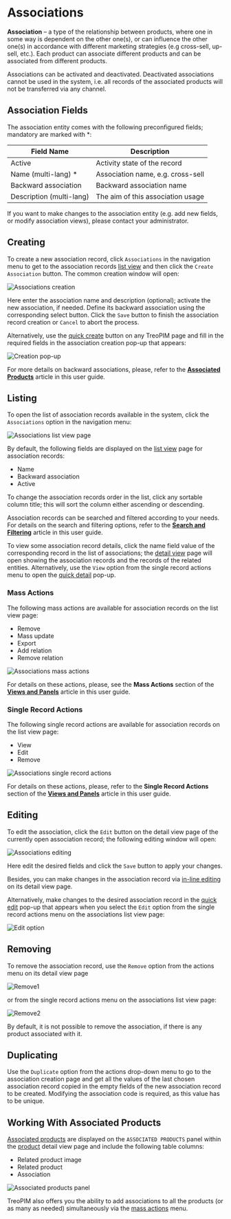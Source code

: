 # Associations

**Association** – a type of the relationship between products, where one in some way is dependent on the other one(s), or can influence the other one(s) in accordance with different marketing strategies (e.g cross-sell, up-sell, etc.). Each product can associate different products and can be associated from different products.

Associations can be activated and deactivated. Deactivated associations cannot be used in the system, i.e. all records of the associated products will not be transferred via any channel.

## Association Fields

The association entity comes with the following preconfigured fields; mandatory are marked with *:

| **Field Name**           | **Description**                   |
|--------------------------|-----------------------------------|
| Active                   | Activity state of the record      |
| Name (multi-lang) *      | Association name, e.g. сross-sell |
| Backward association     | Backward association name         |
| Description (multi-lang) | The aim of this association usage |

If you want to make changes to the association entity (e.g. add new fields, or modify association views), please contact your administrator.

## Creating

To create a new association record, click `Associations` in the navigation menu to get to the association records [list view](#listing) and then click the `Create Association` button. The common creation window will open:

![Associations creation](../../_assets/associations/associations-create.jpg)

Here enter the association name and description (optional); activate the new association, if needed. Define its backward association using the corresponding select button. Click the `Save` button to finish the association record creation or `Cancel` to abort the process.

Alternatively, use the [quick create](https://treopim.com/help/user-interface) button on any TreoPIM page and fill in the required fields in the association creation pop-up that appears:

![Creation pop-up](../../_assets/associations/creation-popup.jpg)

For more details on backward associations, please, refer to the [**Associated Products**](https://treopim.com/help/associated-products) article in this user guide.

## Listing

To open the list of association records available in the system, click the `Associations` option in the navigation menu:

![Associations list view page](../../_assets/associations/associations-list-view.jpg)

By default, the following fields are displayed on the [list view](https://treopim.com/help/views-and-panels) page for association records:
 - Name
 - Backward association
 - Active

To change the association records order in the list, click any sortable column title; this will sort the column either ascending or descending. 

Association records can be searched and filtered according to your needs. For details on the search and filtering options, refer to the [**Search and Filtering**](https://treopim.com/help/search-and-filtering) article in this user guide.

To view some association record details, click the name field value of the corresponding record in the list of associations; the [detail view](https://treopim.com/help/views-and-panels) page will open showing the association records and the records of the related entities. Alternatively, use the `View` option from the single record actions menu to open the [quick detail](https://treopim.com/help/views-and-panels) pop-up.

### Mass Actions

The following mass actions are available for association records on the list view page:
- Remove
- Mass update
- Export
- Add relation
- Remove relation

![Associations mass actions](../../_assets/associations/associations-mass-actions.jpg)

For details on these actions, please, see the **Mass Actions** section of the [**Views and Panels**](https://treopim.com/help/views-and-panels) article in this user guide.

### Single Record Actions

The following single record actions are available for association records on the list view page:
- View
- Edit
- Remove

![Associations single record actions](../../_assets/associations/associations-single-actions.jpg)

For details on these actions, please, refer to the **Single Record Actions** section of the [**Views and Panels**](https://treopim.com/help/views-and-panels) article in this user guide.

## Editing

To edit the association, click the `Edit` button on the detail view page of the currently open association record; the following editing window will open:

![Associations editing](../../_assets/associations/associations-edit.jpg)

Here edit the desired fields and click the `Save` button to apply your changes.

Besides, you can make changes in the association record via [in-line editing](https://treopim.com/help/views-and-panels) on its detail view page.

Alternatively, make changes to the desired association record in the [quick edit](https://treopim.com/help/views-and-panels) pop-up that appears when you select the `Edit` option from the single record actions menu on the associations list view page:

![Edit option](../../_assets/associations/association-editing-popup.jpg)

## Removing

To remove the association record, use the `Remove` option from the actions menu on its detail view page

![Remove1](../../_assets/associations/remove-details.jpg)

or from the single record actions menu on the associations list view page:

![Remove2](../../_assets/associations/remove-list.jpg)

By default, it is not possible to remove the association, if there is any product associated with it.

## Duplicating

Use the `Duplicate` option from the actions drop-down menu to go to the association creation page and get all the values of the last chosen association record copied in the empty fields of the new association record to be created. Modifying the association code is required, as this value has to be unique.

## Working With Associated Products

[Associated products](https://treopim.com/help/associated-products) are displayed on the `ASSOCIATED PRODUCTS` panel within the [product](https://treopim.com/help/products) detail view page and include the following table columns:

 - Related product image
 - Related product
 - Association

![Associated products panel](../../_assets/associations/associated-products-panel.jpg)

TreoPIM also offers you the ability to add associations to all the products (or as many as needed) simultaneously via the [mass actions](https://treopim.com/help/views-and-panels) menu.








